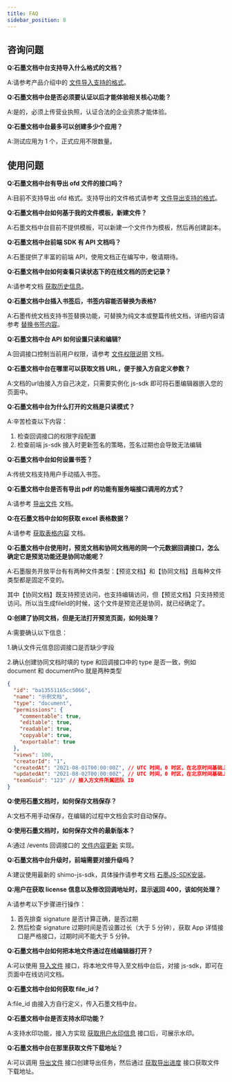 ```yaml
---
title: FAQ
sidebar_position: 8
---
```


## 咨询问题

**Q:石墨文档中台支持导入什么格式的文档？**

A:请参考产品介绍中的 [文件导入支持的格式](./01overview.md)。

**Q:石墨文档中台是否必须要认证以后才能体验相关核心功能？**

A:是的，必须上传营业执照，认证合法的企业资质才能体验。

**Q:石墨文档中台最多可以创建多少个应用？**

A:测试应用为 1 个，正式应用不限数量。

## 使用问题

**Q:石墨文档中台有导出 ofd 文件的接口吗？**

A:目前不支持导出 ofd 格式。支持导出的文件格式请参考 [文件导出支持的格式](./01overview.md)。

**Q:石墨文档中台如何基于我的文件模板，新建文件？**

A:石墨文档中台目前不提供模板，可以新建一个文件作为模板，然后再创建副本。

**Q:石墨文档中台前端 SDK 有 API 文档吗？**

A:石墨提供了丰富的前端 API，使用文档正在编写中，敬请期待。

**Q:石墨文档中台如何查看只读状态下的在线文档的历史记录？**

A:请参考文档 [获取历史信息](./06API-document/interface-description/collaborative-editing.md#doc-sidebar-info)。

**Q:石墨文档中台插入书签后，书签内容能否替换为表格?**

A:石墨传统文档支持书签替换功能，可替换为纯文本或整篇传统文档，详细内容请参考 [替换书签内容](./06API-document/interface-description/collaborative-editing.md#replace-bookmark)。

**Q:石墨文档中台 API 如何设置只读和编辑?**

A:回调接口控制当前用户权限，请参考 [文件权限说明](./04service-callback/file-information.md#file-permission) 文档。

**Q:石墨文档中台在哪里可以获取文档 URL，便于接入方自定义参数？**

A:文档的url由接入方自己决定，只需要实例化 js-sdk 即可将石墨编辑器嵌入您的页面中。

**Q:石墨文档中台为什么打开的文档是只读模式？**

A:辛苦检查以下内容：
1. 检查回调接口的权限字段配置
2. 检查前端 js-sdk 接入时更新签名的策略，签名过期也会导致无法编辑

**Q:石墨文档中台如何设置书签？**

A:传统文档支持用户手动插入书签。

**Q:石墨文档中台是否有导出 pdf 的功能有服务端接口调用的方式？**

A:请参考 [导出文件](./06API-document/interface-description/file-operation.md#export-v1) 文档。

**Q:在石墨文档中台如何获取 excel 表格数据？**

A:请参考 [获取表格内容](./06API-document/interface-description/collaborative-editing.md#get-table-content) 文档。

**Q:石墨文档中台使用时，预览文档和协同文档用的同一个元数据回调接口，怎么确定它是预览功能还是协同功能呢？**

A:石墨服务开放平台有有两种文件类型：【预览文档】和【协同文档】且每种文件类型都是固定不变的。

其中【协同文档】既支持预览访问，也支持编辑访问，但【预览文档】只支持预览访问。所以当生成fileId的时候，这个文件是预览还是协同，就已经确定了。

**Q:创建了协同文档，但是无法打开预览页面，如何处理？**

A:需要确认以下信息：

1.确认文件元信息回调接口是否缺少字段

2.确认创建协同文档时填的 type 和回调接口中的 type 是否一致，例如 document 和 documentPro 就是两种类型

```json
{
  "id": "ba13551165cc5066",
  "name": "示例文档",
  "type": "document",
  "permissions": {
    "commentable": true,
    "editable": true,
    "readable": true,
    "copyable": true,
    "exportable": true
  },
  "views": 100,
  "creatorId": "1",
  "createdAt": "2021-08-01T00:00:00Z", // UTC 时间，0 时区，在北京时间基础上减 8 小时
  "updatedAt": "2021-08-02T00:00:00Z", // UTC 时间，0 时区，在北京时间基础上减 8 小时
  "teamGuid": "123" // 接入方文件所属团队 ID
}
```

**Q:使用石墨文档时，如何保存文档保存？**

A:文档不用手动保存，在编辑的过程中文档会实时自动保存。

**Q:使用石墨文档时，如何保存文件的最新版本？**

A:通过 /events 回调接口的 [文件内容更新](./04service-callback/push-message.md#update-file) 实现。

**Q:石墨文档中台升级时，前端需要对接升级吗？**

A:建议使用最新的 shimo-js-sdk，具体操作请参考文档 [石墨JS-SDK安装](./05shimo-jssdk/installation.md)。

**Q:用户在获取 license 信息以及修改回调地址时，显示返回 400，该如何处理？**

A:请参考以下步骤进行操作：
1. 首先排查 signature 是否计算正确，是否过期
2. 然后检查 signature 过期时间是否设置过长（大于 5 分钟），获取 App 详情接口是严格接口，过期时间不能大于 5 分钟。

**Q:石墨文档中台如何把本地文件通过在线编辑器打开？**

A:可以使用  [导入文件](./06API-document/interface-description/file-operation.md#import-v1) 接口，将本地文件导入至文档中台后，对接 js-sdk，即可在页面中在线访问文档。

**Q:石墨文档中台如何获取 file_id？**

A:file_id 由接入方自行定义，传入石墨文档中台。

**Q:石墨文档中台是否支持水印功能？**

A:支持水印功能，接入方实现 [获取用户水印信息](./04service-callback/user-information.md#user-watermark) 接口后，可展示水印。

**Q:石墨文档中台在那里获取文件下载地址？**

A:可以调用 [导出文件](./06API-document/interface-description/file-operation.md#export-v1) 接口创建导出任务，然后通过 [获取导出进度](./06API-document/interface-description/file-operation.md#export-progress-v1) 接口获取文件下载地址。
